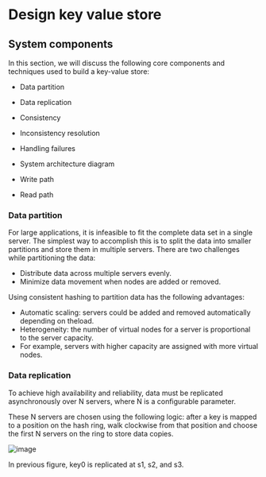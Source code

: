 # Design key value store 


## System components

In this section, we will discuss the following core components and techniques used to build a key-value store:

- Data partition
- Data replication
- Consistency
- Inconsistency resolution

- Handling failures
- System architecture diagram
- Write path
- Read path


### Data partition

For large applications, it is infeasible to fit the complete data set in a single server. The simplest way to accomplish this is to split the data into smaller partitions and store them in multiple servers. There are two challenges while partitioning the data:

- Distribute data across multiple servers evenly.
- Minimize data movement when nodes are added or removed.

Using consistent hashing to partition data has the following advantages:

- Automatic scaling: servers could be added and removed automatically depending on theload.
- Heterogeneity: the number of virtual nodes for a server is proportional to the server capacity. 
- For example, servers with higher capacity are assigned with more virtual nodes.


### Data replication

To achieve high availability and reliability, data must be replicated asynchronously over N servers, where N is a configurable parameter. 

These N servers are chosen using the following logic: after a key is mapped to a position on the hash ring, walk clockwise from that position and choose the first N servers on the ring to store data copies.

![image](https://user-images.githubusercontent.com/23625821/132938370-c850fedd-4830-4676-91ac-ca1401de9e8d.png)

In previous figure, key0 is replicated at s1, s2, and s3.
